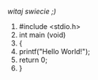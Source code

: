 *witaj swiecie ;)*

1. #include <stdio.h>
2. int main (void)
3. {
4. printf("Hello World!");
5. return 0;
6. }

